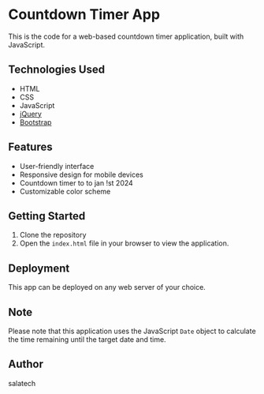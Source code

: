 # Countdown Timer App

This is the code for a web-based countdown timer application, built with JavaScript.

## Technologies Used
- HTML
- CSS
- JavaScript
- [jQuery](https://jquery.com/)
- [Bootstrap](https://getbootstrap.com/)

## Features
- User-friendly interface
- Responsive design for mobile devices
- Countdown timer to to jan !st 2024
- Customizable color scheme

## Getting Started
1. Clone the repository
2. Open the `index.html` file in your browser to view the application.

## Deployment
This app can be deployed on any web server of your choice.

## Note
Please note that this application uses the JavaScript `Date` object to calculate the time remaining until the target date and time.

## Author
salatech

